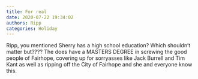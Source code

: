 ```yaml
---
title: For real
date: 2020-07-22 19:34:02
authors: Ripp
categories: Holiday
---
```


 Ripp, you mentioned Sherry has a high school education?  Which shouldn’t matter but????  The does have a MASTERS  DEGREE in screwing the good people of Fairhope, covering up for sorryasses like  Jack Burrell and Tim Kant as well as ripping off the City of Fairhope and she and everyone know this.